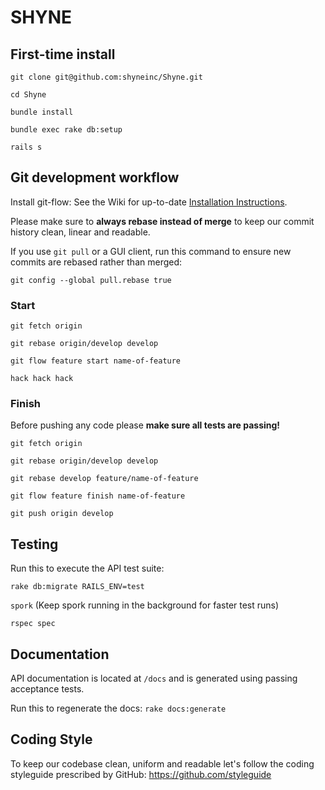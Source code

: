 # SHYNE

## First-time install

``git clone git@github.com:shyneinc/Shyne.git``

``cd Shyne``

``bundle install``

``bundle exec rake db:setup``

``rails s``

## Git development workflow

Install git-flow: See the Wiki for up-to-date [Installation Instructions](https://github.com/nvie/gitflow/wiki/Installation).

Please make sure to **always rebase instead of merge** to keep our commit history clean, linear and readable.

If you use ``git pull`` or a GUI client, run this command to ensure new commits are rebased rather than merged:

``git config --global pull.rebase true``

### Start

``git fetch origin``

``git rebase origin/develop develop``

``git flow feature start name-of-feature``

``hack hack hack``

### Finish

Before pushing any code please **make sure all tests are passing!**

``git fetch origin``

``git rebase origin/develop develop``

``git rebase develop feature/name-of-feature``

``git flow feature finish name-of-feature``

``git push origin develop``

## Testing

Run this to execute the API test suite:

``rake db:migrate RAILS_ENV=test``

``spork`` (Keep spork running in the background for faster test runs)

``rspec spec``

## Documentation

API documentation is located at `/docs` and is generated using passing acceptance tests.

Run this to regenerate the docs: `rake docs:generate`

## Coding Style

To keep our codebase clean, uniform and readable let's follow the coding styleguide prescribed by GitHub: https://github.com/styleguide

